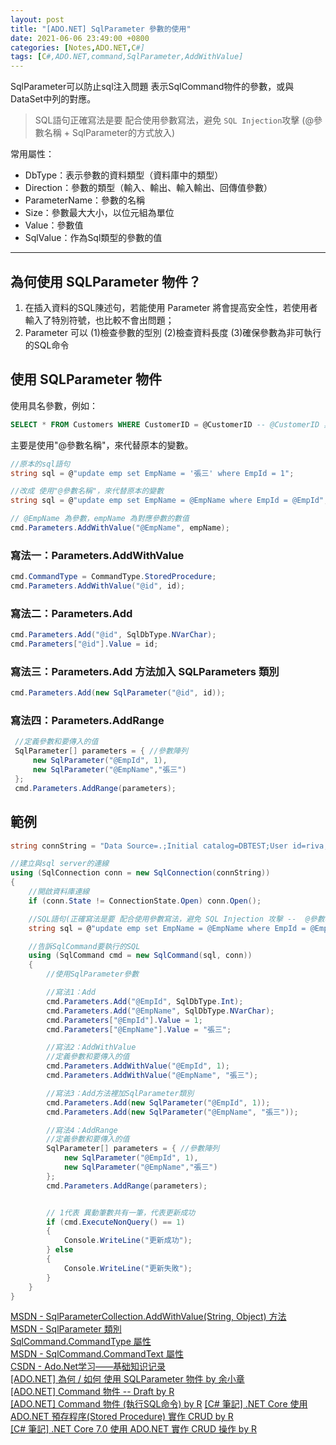 ```yaml
---
layout: post
title: "[ADO.NET] SqlParameter 參數的使用"
date: 2021-06-06 23:49:00 +0800
categories: [Notes,ADO.NET,C#]
tags: [C#,ADO.NET,command,SqlParameter,AddWithValue]
---
```


SqlParameter可以防止sql注入問題
表示SqlCommand物件的參數，或與DataSet中列的對應。

> SQL語句正確寫法是要 配合使用參數寫法，避免 `SQL Injection`攻擊 (@參數名稱 + SqlParameter的方式放入)


常用屬性：
- DbType：表示參數的資料類型（資料庫中的類型）
- Direction：參數的類型（輸入、輸出、輸入輸出、回傳值參數）
- ParameterName：參數的名稱
- Size：參數最大大小，以位元組為單位
- Value：參數值
- SqlValue：作為Sql類型的參數的值

---

## 為何使用 SQLParameter 物件？

1. 在插入資料的SQL陳述句，若能使用 Parameter 將會提高安全性，若使用者輸入了特別符號，也比較不會出問題；     
2. Parameter 可以 (1)檢查參數的型別 (2)檢查資料長度 (3)確保參數為非可執行的SQL命令 


## 使用 SQLParameter 物件

使用具名參數，例如：

```sql
SELECT * FROM Customers WHERE CustomerID = @CustomerID -- @CustomerID 具名參數
```

主要是使用"@參數名稱"，來代替原本的變數。

```c#
//原本的sql語句
string sql = @"update emp set EmpName = '張三' where EmpId = 1";

//改成 使用"@參數名稱"，來代替原本的變數
string sql = @"update emp set EmpName = @EmpName where EmpId = @EmpId";

// @EmpName 為參數，empName 為對應參數的數值
cmd.Parameters.AddWithValue("@EmpName", empName);
```

### 寫法一：Parameters.AddWithValue

```c#
cmd.CommandType = CommandType.StoredProcedure;
cmd.Parameters.AddWithValue("@id", id);
```

### 寫法二：Parameters.Add

```c#
cmd.Parameters.Add("@id", SqlDbType.NVarChar); 
cmd.Parameters["@id"].Value = id;
```

### 寫法三：Parameters.Add 方法加入 SQLParameters 類別

```c#
cmd.Parameters.Add(new SqlParameter("@id", id));
```

### 寫法四：Parameters.AddRange

```c#
 //定義參數和要傳入的值
 SqlParameter[] parameters = { //參數陣列
     new SqlParameter("@EmpId", 1),
     new SqlParameter("@EmpName","張三")
 };
 cmd.Parameters.AddRange(parameters);
```


## 範例

```c#
string connString = "Data Source=.;Initial catalog=DBTEST;User id=riva;Password=1234;Encrypt=true;Trust Server Certificate=True";

//建立與sql server的連線
using (SqlConnection conn = new SqlConnection(connString))
{
    //開啟資料庫連線
    if (conn.State != ConnectionState.Open) conn.Open();

    //SQL語句(正確寫法是要 配合使用參數寫法，避免 SQL Injection 攻擊 --  @參數名稱+SqlParameter 的方式放入)
    string sql = @"update emp set EmpName = @EmpName where EmpId = @EmpId";

    //告訴SqlCommand要執行的SQL
    using (SqlCommand cmd = new SqlCommand(sql, conn))
    {
        //使用SqlParameter參數

        //寫法1：Add
        cmd.Parameters.Add("@EmpId", SqlDbType.Int);
        cmd.Parameters.Add("@EmpName", SqlDbType.NVarChar);
        cmd.Parameters["@EmpId"].Value = 1;
        cmd.Parameters["@EmpName"].Value = "張三";

        //寫法2：AddWithValue
        //定義參數和要傳入的值
        cmd.Parameters.AddWithValue("@EmpId", 1);
        cmd.Parameters.AddWithValue("@EmpName", "張三");

        //寫法3：Add方法裡加SqlParameter類別
        cmd.Parameters.Add(new SqlParameter("@EmpId", 1));
        cmd.Parameters.Add(new SqlParameter("@EmpName", "張三"));

        //寫法4：AddRange
        //定義參數和要傳入的值
        SqlParameter[] parameters = { //參數陣列
            new SqlParameter("@EmpId", 1),
            new SqlParameter("@EmpName","張三")
        };
        cmd.Parameters.AddRange(parameters);


        // 1代表 異動筆數共有一筆，代表更新成功
        if (cmd.ExecuteNonQuery() == 1)
        {
            Console.WriteLine("更新成功");
        } else
        {
            Console.WriteLine("更新失敗");
        }
    }
}
```


[MSDN - SqlParameterCollection.AddWithValue(String, Object) 方法](https://learn.microsoft.com/zh-tw/dotnet/api/system.data.sqlclient.sqlparametercollection.addwithvalue?view=netframework-4.8.1&redirectedfrom=MSDN)       
[MSDN - SqlParameter 類別](https://learn.microsoft.com/zh-tw/dotnet/api/system.data.sqlclient.sqlparameter?view=netframework-4.8.1&redirectedfrom=MSDN)    
[SqlCommand.CommandType 屬性](https://learn.microsoft.com/zh-tw/dotnet/api/system.data.sqlclient.sqlcommand.commandtype?view=netframework-4.8.1)         
[MSDN - SqlCommand.CommandText 屬性](https://learn.microsoft.com/zh-tw/dotnet/api/system.data.sqlclient.sqlcommand.commandtext?view=netframework-4.8.1)        
[CSDN - Ado.Net学习——基础知识记录](https://blog.csdn.net/SQWH_SSGS/article/details/109303103)       
[[ADO.NET] 為何 / 如何 使用 SQLParameter 物件 by 余小章](https://dotblogs.com.tw/yc421206/2009/06/14/8819)  
[[ADO.NET] Command 物件 -- Draft  by R](https://riivalin.github.io/posts/2021/06/adonet-commad-draft/)    
[[ADO.NET] Command 物件 (執行SQL命令) by R](https://riivalin.github.io/posts/2021/06/adonet-command/)
[[C# 筆記] .NET Core 使用 ADO.NET 預存程序(Stored Procedure) 實作 CRUD  by R](https://riivalin.github.io/posts/2023/07/webapi-crud-operation-with-sp-with-adonet-netcore7/)     
[[C# 筆記] .NET Core 7.0 使用 ADO.NET 實作 CRUD 操作 by R](https://riivalin.github.io/posts/2023/07/webapi-crud-operation-with-adonet-dotnet-core7.md/)     